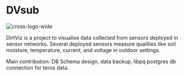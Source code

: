 # DVsub

![cross-logo-wide](https://user-images.githubusercontent.com/54057356/189638207-a0b818dd-b19b-4646-a9be-678a7a213a24.png)

DirtViz is a project to visualise data collected from sensors deployed in sensor networks. Several deployed sensors measure qualities like soil moisture, temperature, current, and voltage in outdoor settings.

Main contribution: 
DB Schema design, data backup, libpq postgres db connection for teros data.
